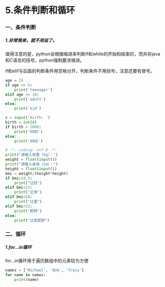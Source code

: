 # 5.条件判断和循环

### 一、条件判断

##### 1.非常简单，就不用说了。

值得注意的是，python会根据缩进来判断if和while的开始和结束的，而并非java和C语言的括号，python强制要求缩进。

if和elif与后面的判断条件用空格分开，判断条件不用括号，注意还要有冒号。

```py
age = 20
if age >= 6:
    print('teenager')
elif age >= 18:
    print('adult')
else:
    print('kid')

s = input('birth: ')
birth = int(s)
if birth < 2000:
    print('00前')
else:
    print('00后')
```

```py
# -*- coding: utf-8 -*-
print("请输入体重（kg）：")
weight = float(input())
print("请输入身高（cm）：")
height = float(input())
bmi = weight/(height*height)
if bmi<18.5:
    print("过轻")
elif bmi<23:
    print("正常")
elif bmi<28:
    print("过重")
elif bmi<32:
    print("肥胖")
else:
    print("过度肥胖")
```

### 二、循环

##### 1.for...in循环

for...in循环用于遍历数组中的元素较为方便

```py
names = ['Michael', 'Bob', 'Tracy']
for name in names:
    print(name)
```



